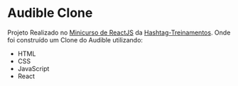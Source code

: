 # Audible Clone

Projeto Realizado no [Minicurso de ReactJS](https://www.youtube.com/watch?v=SspuJnpfVP0&list=PLpdAy0tYrnKz5tdfml_X771VAZsIx3GC-&index=6) da [Hashtag-Treinamentos](https://blp.hashtagtreinamentos.com/links-instagram?fonte=biohashp&origemurl=hashtag_yt_org_bio_hashp&utm_source=instagram-org&utm_medium=bio). Onde foi construído um Clone do Audible utilizando:
- HTML
- CSS
- JavaScript
- React